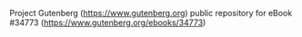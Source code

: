 Project Gutenberg (https://www.gutenberg.org) public repository for eBook #34773 (https://www.gutenberg.org/ebooks/34773)
